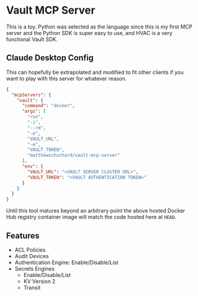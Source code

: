 # Vault MCP Server

This is a toy. Python was selected as the language since this is my first MCP server and the Python SDK is super easy to use, and HVAC is a very functional Vault SDK.

## Claude Desktop Config

This can hopefully be extrapolated and modified to fit other clients if you want to play with this server for whatever reason.

```json
{
  "mcpServers": {
    "vault": {
      "command": "docker",
      "args": [
        "run",
        "-i",
        "--rm",
        "-e",
        "VAULT_URL",
        "-e",
        "VAULT_TOKEN",
        "matthewschuchard/vault-mcp-server"
      ],
      "env": {
        "VAULT_URL": "<VAULT SERVER CLUSTER URL>",
        "VAULT_TOKEN": "<VAULT AUTHENTICATION TOKEN>"
      }
    }
  }
}
```

Until this tool matures beyond an arbitrary point the above hosted Docker Hub registry container image will match the code hosted here at `HEAD`.

## Features
- ACL Policies
- Audit Devices
- Authentication Engine: Enable/Disable/List
- Secrets Engines
  - Enable/Disable/List
  - KV Version 2
  - Transit
